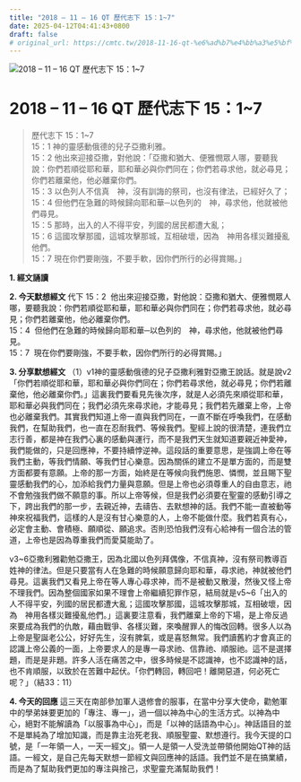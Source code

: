 ```yaml
---
title: "2018 – 11 – 16 QT 歷代志下 15：1~7"
date: 2025-04-12T04:41:43+0800
draft: false
# original_url: https://cmtc.tw/2018-11-16-qt-%e6%ad%b7%e4%bb%a3%e5%bf%97%e4%b8%8b-15%ef%bc%9a17
---
```


![2018 – 11 – 16 QT 歷代志下 15：1\~7](/images/qt.jpg   "2018 – 11 – 16 QT 歷代志下 15：1\~7")

# 2018 – 11 – 16 QT 歷代志下 15：1\~7

> 歷代志下 15：1\~7  
> 15：1 神的靈感動俄德的兒子亞撒利雅。  
> 15：2 他出來迎接亞撒，對他說：「亞撒和猶大、便雅憫眾人哪，要聽我說：你們若順從耶和華，耶和華必與你們同在；你們若尋求他，就必尋見；你們若離棄他，他必離棄你們。  
> 15：3 以色列人不信真　神，沒有訓誨的祭司，也沒有律法，已經好久了；  
> 15：4 但他們在急難的時候歸向耶和華─以色列的　神，尋求他，他就被他們尋見。  
> 15：5 那時，出入的人不得平安，列國的居民都遭大亂；  
> 15：6 這國攻擊那國，這城攻擊那城，互相破壞，因為　神用各樣災難擾亂他們。  
> 15：7 現在你們要剛強，不要手軟，因你們所行的必得賞賜。」

**1. 經文誦讀**

**2.  今天默想經文**
代下 15：2  他出來迎接亞撒，對他說：亞撒和猶大、便雅憫眾人哪，要聽我說：你們若順從耶和華，耶和華必與你們同在；你們若尋求他，就必尋見；你們若離棄他，他必離棄你們。  
15：4  但他們在急難的時候歸向耶和華─以色列的　神，尋求他，他就被他們尋見。  
15：7  現在你們要剛強，不要手軟，因你們所行的必得賞賜。」

**3. 分享默想經文**
（1）v1神的靈感動俄德的兒子亞撒利雅對亞撒王說話。就是說v2「你們若順從耶和華，耶和華必與你們同在；你們若尋求他，就必尋見；你們若離棄他，他必離棄你們。」這裏我們要看見先後次序，就是人必須先來順從耶和華，耶和華必與我們同在；我們必須先來尋求祂，才能尋見；我們若先離棄上帝，上帝也必離棄我們。其實我們知道上帝一直與我們同在，一直不斷在呼喚我們，在感動我們，在幫助我們，也一直在忍耐我們、等候我們。聖經上說的很清楚，連我們立志行善，都是神在我們心裏的感動與運行，而不是我們天生就知道要親近神愛神，我們能做的，只是回應神，不要持續悖逆神。這段話的重要意思，是強調上帝在等我們主動，等我們情願、等我們甘心樂意。因為關係的建立不是單方面的，而是雙方面都要有意願。上帝的那一方面，始終是在等候向我們施恩、憐憫，並且賜下聖靈感動我們的心，加添給我們力量與意願。但是上帝也必須尊重人的自由意志，祂不會勉強我們做不願意的事。所以上帝等候，但是我們必須要在聖靈的感動引導之下，跨出我們的那一步，去親近神，去禱告、去默想神的話。我們不能一直被動等神來祝福我們，這樣的人是沒有甘心樂意的人，上帝不能做什麼。我們若真有心，必定會主動、會積極、願順從、願追求。否則恐怕我們沒有心給神有一個合法的管道，上帝也是因為尊重我們而愛莫能助了。

v3\~6亞撒利雅勸勉亞撒王，因為北國以色列拜偶像，不信真神，沒有祭司教導百姓神的律法。但是只要當有人在急難的時候願意歸向耶和華，尋求祂，神就被他們尋見。這裏我們又看見上帝在等人專心尋求神，而不是被動又散漫，然後又怪上帝不理我們。因為整個國家如果不理會上帝繼續犯罪作惡，結局就是v5\~6「出入的人不得平安，列國的居民都遭大亂；這國攻擊那國，這城攻擊那城，互相破壞，因為　神用各樣災難擾亂他們。」這裏要注意看，我們離棄上帝的下場，是上帝反過來要成為我們的仇敵，藉由戰爭、各樣災難，來喚醒罪人的悔改回轉。很多人以為上帝是聖誕老公公，好好先生，沒有脾氣，或是喜怒無常。我們讀舊約才會真正的認識上帝公義的一面，上帝要求人的是專一尋求祂、信靠祂、順服祂。這不是選擇題，而是是非題。許多人活在痛苦之中，很多時候是不認識神，也不認識神的話，也不肯順服，以致於在苦難中起伏。「你們轉回，轉回吧！離開惡道，何必死亡呢？」（結33：11）

**4. 今天的回應**
這三天在南部參加軍人退修會的服事，在當中分享大使命，勸勉軍中的學弟妹要更加的「專注、專一」，過一個以神為中心的生活方式。以神為中心，絕對不能解讀為「以服事為中心」，而是「以神的話語為中心」。神話語目的並不是單純為了增加知識，而是靠主治死老我、順服聖靈、默想遵行。我今天提的口號，是「一年領一人，一天一經文」。領一人是領一人受洗並帶領他開始QT神的話語。一經文，是自己先每天默想一節經文與回應神的話語。我們並不是在搞業績，而是為了幫助我們更加的專注與捨己，求聖靈充滿幫助我們！
